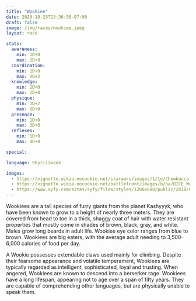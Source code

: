 ```yaml
---
title: "Wookiee"
date: 2020-10-25T23:36:58-07:00
draft: false
image: /img/races/wookiee.jpeg
layout: race

stats:
  awareness:
    min: 1D+0
    max: 3D+0
  coordination:
    min: 1D+0
    max: 3D+2
  knowledge:
    min: 1D+0
    max: 3D+0
  physique:
    min: 1D+2
    max: 6D+0
  presence:
    min: 1D+0
    max: 3D+0
  reflexes:
    min: 1D+0
    max: 4D+0

special:

language: Shyriiiwook

images: 
  - https://vignette.wikia.nocookie.net/starwars/images/1/1e/Chewbacca-Fathead.png/revision/latest?cb=20161108052810
  - https://vignette.wikia.nocookie.net/battlefront/images/b/ba/DICE_Wookiee_Warrior_cropped.jpg/revision/latest?cb=20190925204411
  - https://www.syfy.com/sites/syfy/files/styles/1200x680/public/2018/04/chewbaccadennystradingcards2018.png
---
```

Wookiees are a tall species of furry giants from the planet Kashyyyk, who have been known to grow to a height of nearly three meters. They are covered from head to toe in a thick, shaggy coat of hair with water resistant properties that mostly come in shades of brown, black, gray, and white. Males grow long beards in adult life. Wookiee eye color ranges from blue to brown. Wookiees are big eaters, with the average adult needing to 3,500-6,000 calories of food per day.

A Wookie possesses extendable claws used mainly for climbing. Despite their fearsome appearance and volatile temperament, Wookiees are typically regarded as intelligent, sophisticated, loyal and trusting. When angered, Wookiees are known to descend into a berserker rage. Wookiees have a long lifespan, appearing not to age over a span of fifty years. They are capable of comprehending other languages, but are physically unable to speak them.
